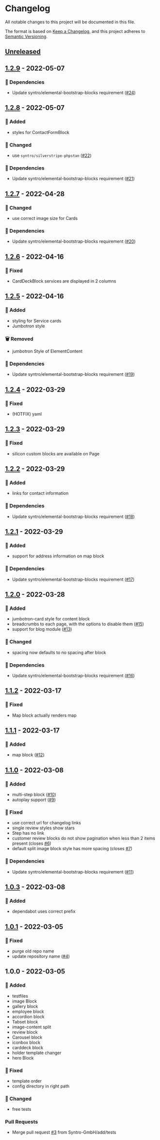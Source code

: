 # Changelog
All notable changes to this project will be documented in this file.

The format is based on [Keep a Changelog](https://keepachangelog.com/en/1.0.0/),
and this project adheres to [Semantic Versioning](https://semver.org/spec/v2.0.0.html).

<a name="unreleased"></a>
## [Unreleased]


<a name="1.2.9"></a>
## [1.2.9] - 2022-05-07
### 🧬 Dependencies
- Update syntro/elemental-bootstrap-blocks requirement ([#24](https://github.com/Syntro-GmbH/elemental-silicon-blocks/issues/24))


<a name="1.2.8"></a>
## [1.2.8] - 2022-05-07
### 🍰 Added
- styles for ContactFormBlock

### 🔧 Changed
- use `syntro/silverstripe-phpstan` ([#22](https://github.com/Syntro-GmbH/elemental-silicon-blocks/issues/22))

### 🧬 Dependencies
- Update syntro/elemental-bootstrap-blocks requirement ([#21](https://github.com/Syntro-GmbH/elemental-silicon-blocks/issues/21))


<a name="1.2.7"></a>
## [1.2.7] - 2022-04-28
### 🔧 Changed
- use correct image size for Cards

### 🧬 Dependencies
- Update syntro/elemental-bootstrap-blocks requirement ([#20](https://github.com/Syntro-GmbH/elemental-silicon-blocks/issues/20))


<a name="1.2.6"></a>
## [1.2.6] - 2022-04-16
### 🐞 Fixed
- CardDeckBlock services are displayed in 2 columns


<a name="1.2.5"></a>
## [1.2.5] - 2022-04-16
### 🍰 Added
- styling for Service cards
- Jumbotron style

### 🗑 Removed
- jumbotron Style of ElementContent

### 🧬 Dependencies
- Update syntro/elemental-bootstrap-blocks requirement ([#19](https://github.com/Syntro-GmbH/elemental-silicon-blocks/issues/19))


<a name="1.2.4"></a>
## [1.2.4] - 2022-03-29
### 🐞 Fixed
- (HOTFIX) yaml


<a name="1.2.3"></a>
## [1.2.3] - 2022-03-29
### 🐞 Fixed
- silicon custom blocks are available on Page


<a name="1.2.2"></a>
## [1.2.2] - 2022-03-29
### 🍰 Added
- links for contact information

### 🧬 Dependencies
- Update syntro/elemental-bootstrap-blocks requirement ([#18](https://github.com/Syntro-GmbH/elemental-silicon-blocks/issues/18))


<a name="1.2.1"></a>
## [1.2.1] - 2022-03-29
### 🍰 Added
- support for address information on map block

### 🧬 Dependencies
- Update syntro/elemental-bootstrap-blocks requirement ([#17](https://github.com/Syntro-GmbH/elemental-silicon-blocks/issues/17))


<a name="1.2.0"></a>
## [1.2.0] - 2022-03-28
### 🍰 Added
- jumbotron-card style for content block
- breadcrumbs to each page, with the options to disable them ([#15](https://github.com/Syntro-GmbH/elemental-silicon-blocks/issues/15))
- support for blog module ([#13](https://github.com/Syntro-GmbH/elemental-silicon-blocks/issues/13))

### 🔧 Changed
- spacing now defaults to no spacing after block

### 🧬 Dependencies
- Update syntro/elemental-bootstrap-blocks requirement ([#16](https://github.com/Syntro-GmbH/elemental-silicon-blocks/issues/16))


<a name="1.1.2"></a>
## [1.1.2] - 2022-03-17
### 🐞 Fixed
- Map block actually renders map


<a name="1.1.1"></a>
## [1.1.1] - 2022-03-17
### 🍰 Added
- map block ([#12](https://github.com/Syntro-GmbH/elemental-silicon-blocks/issues/12))


<a name="1.1.0"></a>
## [1.1.0] - 2022-03-08
### 🍰 Added
- multi-step block ([#10](https://github.com/Syntro-GmbH/elemental-silicon-blocks/issues/10))
- autoplay support ([#9](https://github.com/Syntro-GmbH/elemental-silicon-blocks/issues/9))

### 🐞 Fixed
- use correct url for changelog links
- single review styles show stars
- Step has no link
- customer review blocks do not show pagination when less than 2 items present (closes [#6](https://github.com/Syntro-GmbH/elemental-silicon-blocks/issues/6))
- default split image block style has more spacing (closes [#7](https://github.com/Syntro-GmbH/elemental-silicon-blocks/issues/7))

### 🧬 Dependencies
- Update syntro/elemental-bootstrap-blocks requirement ([#11](https://github.com/Syntro-GmbH/elemental-silicon-blocks/issues/11))


<a name="1.0.3"></a>
## [1.0.3] - 2022-03-08
### 🍰 Added
- dependabot uses correct prefix


<a name="1.0.1"></a>
## [1.0.1] - 2022-03-05
### 🐞 Fixed
- purge old repo name
- update repository name ([#4](https://github.com/Syntro-GmbH/elemental-silicon-blocks/issues/4))


<a name="1.0.0"></a>
## 1.0.0 - 2022-03-05
### 🍰 Added
- testfiles
- image Block
- gallery block
- employee block
- accordion block
- Tabset block
- image-content split
- review block
- Carousel block
- iconbox block
- carddeck block
- holder template changer
- hero Block

### 🐞 Fixed
- template order
- config directory in right path

### 🔧 Changed
- free tests

### Pull Requests
- Merge pull request [#3](https://github.com/Syntro-GmbH/elemental-silicon-blocks/issues/3) from Syntro-GmbH/add/tests


[Unreleased]: https://github.com/Syntro-GmbH/elemental-silicon-blocks/compare/1.2.9...HEAD
[1.2.9]: https://github.com/Syntro-GmbH/elemental-silicon-blocks/compare/1.2.8...1.2.9
[1.2.8]: https://github.com/Syntro-GmbH/elemental-silicon-blocks/compare/1.2.7...1.2.8
[1.2.7]: https://github.com/Syntro-GmbH/elemental-silicon-blocks/compare/1.2.6...1.2.7
[1.2.6]: https://github.com/Syntro-GmbH/elemental-silicon-blocks/compare/1.2.5...1.2.6
[1.2.5]: https://github.com/Syntro-GmbH/elemental-silicon-blocks/compare/1.2.4...1.2.5
[1.2.4]: https://github.com/Syntro-GmbH/elemental-silicon-blocks/compare/1.2.3...1.2.4
[1.2.3]: https://github.com/Syntro-GmbH/elemental-silicon-blocks/compare/1.2.2...1.2.3
[1.2.2]: https://github.com/Syntro-GmbH/elemental-silicon-blocks/compare/1.2.1...1.2.2
[1.2.1]: https://github.com/Syntro-GmbH/elemental-silicon-blocks/compare/1.2.0...1.2.1
[1.2.0]: https://github.com/Syntro-GmbH/elemental-silicon-blocks/compare/1.1.2...1.2.0
[1.1.2]: https://github.com/Syntro-GmbH/elemental-silicon-blocks/compare/1.1.1...1.1.2
[1.1.1]: https://github.com/Syntro-GmbH/elemental-silicon-blocks/compare/1.1.0...1.1.1
[1.1.0]: https://github.com/Syntro-GmbH/elemental-silicon-blocks/compare/1.0.3...1.1.0
[1.0.3]: https://github.com/Syntro-GmbH/elemental-silicon-blocks/compare/1.0.1...1.0.3
[1.0.1]: https://github.com/Syntro-GmbH/elemental-silicon-blocks/compare/1.0.0...1.0.1
